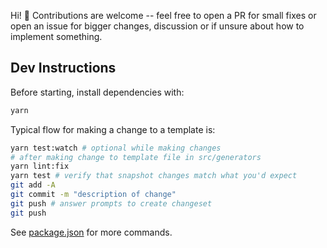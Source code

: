 Hi! 👋 Contributions are welcome -- feel free to open a PR for small fixes or open an issue for bigger changes, discussion or if unsure about how to implement something.

## Dev Instructions

Before starting, install dependencies with:

```sh
yarn
```

Typical flow for making a change to a template is:

```sh
yarn test:watch # optional while making changes
# after making change to template file in src/generators
yarn lint:fix
yarn test # verify that snapshot changes match what you'd expect
git add -A
git commit -m "description of change"
git push # answer prompts to create changeset
git push
```

See [package.json](./package.json) for more commands.
